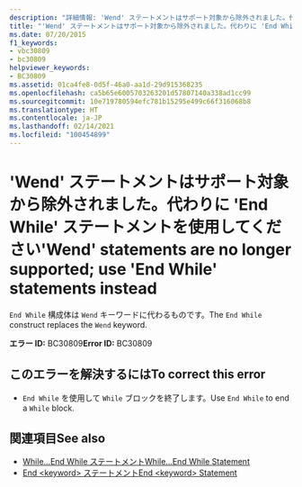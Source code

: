 ```yaml
---
description: "詳細情報: 'Wend' ステートメントはサポート対象から除外されました。代わりに 'End While' ステートメントを使用してください"
title: "'Wend' ステートメントはサポート対象から除外されました。代わりに 'End While' ステートメントを使用してください"
ms.date: 07/20/2015
f1_keywords:
- vbc30809
- bc30809
helpviewer_keywords:
- BC30809
ms.assetid: 01ca4fe8-0d5f-46a0-aa1d-29d915368235
ms.openlocfilehash: ca5b65e6005703263201d57807140a338ad1cc99
ms.sourcegitcommit: 10e719780594efc781b15295e499c66f316068b8
ms.translationtype: HT
ms.contentlocale: ja-JP
ms.lasthandoff: 02/14/2021
ms.locfileid: "100454899"
---
```

# <a name="wend-statements-are-no-longer-supported-use-end-while-statements-instead"></a><span data-ttu-id="a4bdc-103">'Wend' ステートメントはサポート対象から除外されました。代わりに 'End While' ステートメントを使用してください</span><span class="sxs-lookup"><span data-stu-id="a4bdc-103">'Wend' statements are no longer supported; use 'End While' statements instead</span></span>

<span data-ttu-id="a4bdc-104">`End While` 構成体は `Wend` キーワードに代わるものです。</span><span class="sxs-lookup"><span data-stu-id="a4bdc-104">The `End While` construct replaces the `Wend` keyword.</span></span>  
  
 <span data-ttu-id="a4bdc-105">**エラー ID:** BC30809</span><span class="sxs-lookup"><span data-stu-id="a4bdc-105">**Error ID:** BC30809</span></span>  
  
## <a name="to-correct-this-error"></a><span data-ttu-id="a4bdc-106">このエラーを解決するには</span><span class="sxs-lookup"><span data-stu-id="a4bdc-106">To correct this error</span></span>  
  
- <span data-ttu-id="a4bdc-107">`End While` を使用して `While` ブロックを終了します。</span><span class="sxs-lookup"><span data-stu-id="a4bdc-107">Use `End While` to end a `While` block.</span></span>  
  
## <a name="see-also"></a><span data-ttu-id="a4bdc-108">関連項目</span><span class="sxs-lookup"><span data-stu-id="a4bdc-108">See also</span></span>

- [<span data-ttu-id="a4bdc-109">While...End While ステートメント</span><span class="sxs-lookup"><span data-stu-id="a4bdc-109">While...End While Statement</span></span>](../language-reference/statements/while-end-while-statement.md)
- [<span data-ttu-id="a4bdc-110">End \<keyword> ステートメント</span><span class="sxs-lookup"><span data-stu-id="a4bdc-110">End \<keyword> Statement</span></span>](../language-reference/statements/end-keyword-statement.md)
